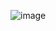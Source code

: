 
![image](https://user-images.githubusercontent.com/12368783/198917317-7ef2ab70-c65c-4aa7-8649-302b8499d3d9.png)
